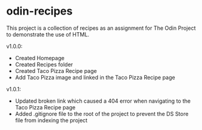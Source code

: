 # odin-recipes

This project is a collection of recipes as an assignment for The Odin Project to demonstrate the use of HTML.

v1.0.0:
- Created Homepage
- Created Recipes folder
- Created Taco Pizza Recipe page
- Add Taco Pizza image and linked in the Taco Pizza Recipe page

v1.0.1:
- Updated broken link which caused a 404 error when navigating to the Taco Pizza Recipe page
- Added .gitignore file to the root of the project to prevent the DS Store file from indexing the project
